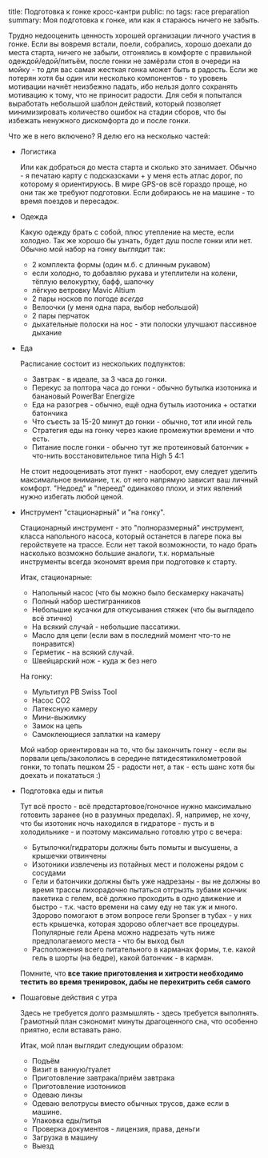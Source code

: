 title: Подготовка к гонке кросс-кантри
public: no
tags: race preparation
summary: Моя подготовка к гонке, или как я стараюсь ничего не забыть.

Трудно недооценить ценность хорошей организации личного участия в гонке. Если вы вовремя
встали, поели, собрались, хорошо доехали до места старта, ничего не забыли,
отгонялись в комфорте с правильной одеждой/едой/питьём, после гонки не замёрзли
стоя в очереди на мойку - то для вас самая жесткая гонка может быть в радость.
Если же потерян хотя бы один или несколько компонентов - то уровень мотивации
начнёт неизбежно падать, ибо нельзя долго сохранять мотивацию к тому, что не
приносит радости. Для себя я попытался выработать небольшой шаблон действий,
который позволяет минимизировать количество ошибок на стадии сборов, что бы
избежать ненужного дискомфорта до и после гонки.

Что же в него включено? Я делю его на несколько частей:

*  Логистика

    Или как добраться до места старта и сколько это занимает. Обычно - я печатаю
    карту с подсказсками + у меня есть атлас дорог, по которому я ориентируюсь. В мире
    GPS-ов всё гораздо проще, но они так же требуют подготовки. Если добираюсь не на
    машине - то время поездов и пересадок.

*  Одежда

    Какую одежду брать с собой, плюс утепление на месте, если холодно. Так же хорошо
    бы узнать, будет душ после гонки или нет. Обычно мой набор на гонку выглядит
    так:

    * 2 комплекта формы (один м.б. с длинным рукавом)
    * если холодно, то добавляю рукава и утеплители на колени, тёплую
      велокуртку, бафф, шапочку
    * лёгкую ветровку Mavic Altium
    * 2 пары носков по погоде _всегда_
    * Велоочки (у меня одна пара, выбор небольшой)
    * 2 пары перчаток
    * дыхательные полоски на нос - эти полоски улучшают пассивное дыхание

*  Еда

    Расписание состоит из нескольких подпунктов:

    * Завтрак - в идеале, за 3 часа до гонки.
    * Перекус за полтора часа до гонки - обычно бутылка изотоника и банановый
      PowerBar Energize
    * Еда на разогрев - обычно, ещё одна бутыль изотоника + остатки батончика
    * Что съесть за 15-20 минут до гонки - обычно, тот или иной гель
    * Стратегия еды на гонку через какие промежутки времени и что есть.
    * Питание после гонки - обычно тут же протеиновый батончик + что-нить
      восстановительное типа High 5 4:1

    Не стоит недооценивать этот пункт - наоборот, ему следует уделить максимальное
    внимание, т.к. от него напрямую зависит ваш личный комфорт. "Недоед" и "переед"
    одинаково плохи, и этих явлений нужно избегать любой ценой.

*  Инструмент "стационарный" и "на гонку".

    Стационарный инструмент - это "полноразмерный" инструмент, класса напольного
    насоса, который останется в лагере пока вы геройствуете на трассе. Если нет
    такой возможности, то надо брать насколько возможно большие аналоги, т.к.
    нормальные инструменты всегда экономят время при подготовке к старту.  
  
    Итак, стационарные:

    * Напольный насос (что бы можно было бескамерку накачать)
    * Полный набор шестигранников
    * Небольшие кусачки для откусывания стяжек (что бы выглядело всё этично)
    * На всякий случай - небольшие пассатижи.
    * Масло для цепи (если вам в последний момент что-то не понравится)
    * Герметик - на всякий случай.
    * Швейцарский нож - куда ж без него
    
    На гонку:

    * Мультитул PB Swiss Tool
    * Насос СО2
    * Латексную камеру
    * Мини-выжимку
    * Замок на цепь
    * Самоклеющиеся заплатки на камеру

    Мой набор ориентирован на то, что бы закончить гонку - если
    вы порвали цепь/закололись в середине пятидесятикилометровой гонки, то топать
    пешком 25 - радости нет, а так - есть шанс хотя бы доехать и покататься :)

*  Подготовка еды и питья

    Тут всё просто - всё предстартовое/гоночное нужно максимально готовить
    заранее (но в разумных пределах). Я, например, не хочу, что бы изотоник ночь
    находился в гидраторе - пусть и в холодильнике - и поэтому максимально
    готовлю утро с вечера:

    * Бутылочки/гидраторы должны быть помыты и высушены, а крышечки отвинчены
    * Изотоники извлечены из потайных мест и положены рядом с сосудами
    * Гели и батончики должны быть уже надрезаны - вы не должны во время трассы
      лихорадочно пытаться отгрызть зубами кончик пакетика с гелем, всё должно
      проходить в одно движение и быстро - т.к. часто времени на саму еду не так
      уж и много. Здорово помогают в этом вопросе гели Sponser в тубах - у них
      есть крышечка, которая здорово облегчает все процедуры. Популярные гели
      Арена можно надрезать чуть ниже предполагаемого места - что бы выход был
    * Расположения всего питательного в карманах формы, т.е. какой гель в шорты
      (на бедре), какой батончик - в карман.

     Помните, что __все такие приготовления и хитрости необходимо тестить во
     время тренировок, дабы не перехитрить себя самого__

*  Пошаговые действия с утра

    Здесь не требуется долго размышлять - здесь требуется выполнять. Грамотный
    план сэкономит минуты драгоценного сна, что особенно приятно, если вставать
    рано.

    Итак, мой план выглядит следующим образом:

    * Подъём
    * Визит в ванную/туалет
    * Приготовление завтрака/приём завтрака
    * Приготовление изотоников
    * Одеваю линзы
    * Одеваю велотрусы вместо обычных трусов, даже если в машине.
    * Упаковка еды/питья
    * Проверка документов - лицензия, права, деньги
    * Загрузка в машину
    * Выезд
